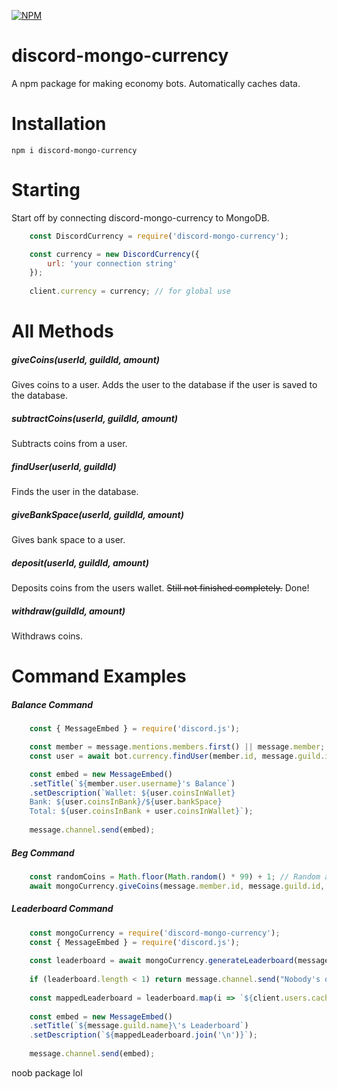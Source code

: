 [![NPM](https://nodei.co/npm/discord-mongo-currency.png)](https://www.npmjs.com/package/discord-mongo-currency/)

# discord-mongo-currency
A npm package for making economy bots. Automatically caches data.

# Installation
```npm i discord-mongo-currency```

# Starting
Start off by connecting discord-mongo-currency to MongoDB.
```js
    const DiscordCurrency = require('discord-mongo-currency');

    const currency = new DiscordCurrency({
        url: 'your connection string'
    });
    
    client.currency = currency; // for global use
```

# All Methods
##### giveCoins(userId, guildId, amount)
Gives coins to a user. Adds the user to the database if the user is saved to the database.

##### subtractCoins(userId, guildId, amount)
Subtracts coins from a user.

##### findUser(userId, guildId)
Finds the user in the database.

##### giveBankSpace(userId, guildId, amount)
Gives bank space to a user.

##### deposit(userId, guildId, amount)
Deposits coins from the users wallet. ~~Still not finished completely.~~ Done!

##### withdraw(guildId, amount)
Withdraws coins.

# Command Examples
##### Balance Command
```js
    const { MessageEmbed } = require('discord.js');

    const member = message.mentions.members.first() || message.member;
    const user = await bot.currency.findUser(member.id, message.guild.id); // Get the user from the database.

    const embed = new MessageEmbed()
    .setTitle(`${member.user.username}'s Balance`)
    .setDescription(`Wallet: ${user.coinsInWallet}
    Bank: ${user.coinsInBank}/${user.bankSpace}
    Total: ${user.coinsInBank + user.coinsInWallet}`);
    
    message.channel.send(embed);
```

##### Beg Command
```js
    const randomCoins = Math.floor(Math.random() * 99) + 1; // Random amount of coins.
    await mongoCurrency.giveCoins(message.member.id, message.guild.id, randomCoins);
```

##### Leaderboard Command
```js
    const mongoCurrency = require('discord-mongo-currency');
    const { MessageEmbed } = require('discord.js');
    
    const leaderboard = await mongoCurrency.generateLeaderboard(message.guild.id, 10);
    
    if (leaderboard.length < 1) return message.channel.send("Nobody's on the leaderboard.");
    
    const mappedLeaderboard = leaderboard.map(i => `${client.users.cache.get(i.userId).tag ? client.users.cache.get(u.userId).tag : "Nobody"} - ${i.coinsInWallet}`);
    
    const embed = new MessageEmbed()
    .setTitle(`${message.guild.name}\'s Leaderboard`)
    .setDescription(`${mappedLeaderboard.join('\n')}`);
    
    message.channel.send(embed);
```

noob package lol
